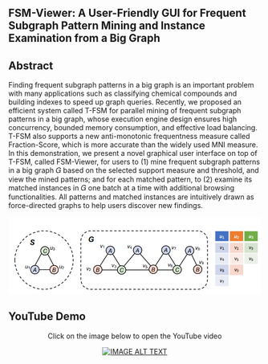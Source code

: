 ## FSM-Viewer: A User-Friendly GUI for Frequent Subgraph Pattern Mining and Instance Examination from a Big Graph

## Abstract
Finding frequent subgraph patterns in a big graph is an important
problem with many applications such as classifying chemical compounds and building indexes to speed up graph queries. Recently,
we proposed an efficient system called T-FSM for parallel mining
of frequent subgraph patterns in a big graph, whose execution
engine design ensures high concurrency, bounded memory consumption, and effective load balancing. T-FSM also supports a new
anti-monotonic frequentness measure called Fraction-Score, which
is more accurate than the widely used MNI measure.
In this demonstration, we present a novel graphical user interface on top of T-FSM, called FSM-Viewer, for users to (1) mine
frequent subgraph patterns in a big graph 𝐺 based on the selected
support measure and threshold, and view the mined patterns; and
for each matched pattern, to (2) examine its matched instances
in 𝐺 one batch at a time with additional browsing functionalities.
All patterns and matched instances are intuitively drawn as force-directed graphs to help users discover new findings.

<p align="center">
  <img src="imgs/patterns1.PNG" />
</p>


## YouTube Demo

<div align="center">
<p align="center">Click on the image below to open the YouTube video</p>
  <a href="https://www.youtube.com/watch?v=KL80bnqSb_s"><img src="https://img.youtube.com/vi/KL80bnqSb_s/0.jpg" alt="IMAGE ALT TEXT"></a>
</div>